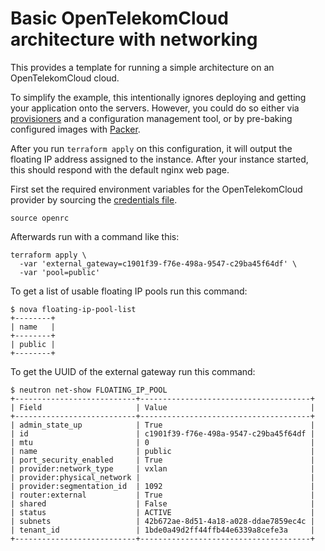 # Basic OpenTelekomCloud architecture with networking

This provides a template for running a simple architecture on an OpenTelekomCloud
cloud.

To simplify the example, this intentionally ignores deploying and
getting your application onto the servers. However, you could do so either via
[provisioners](https://www.terraform.io/docs/provisioners/) and a configuration
management tool, or by pre-baking configured images with
[Packer](http://www.packer.io).

After you run `terraform apply` on this configuration, it will output the
floating IP address assigned to the instance. After your instance started,
this should respond with the default nginx web page.

First set the required environment variables for the OpenTelekomCloud provider by
sourcing the [credentials file](http://docs.opentelekomcloud.org/cli-reference/content/cli_openrc.html).

```
source openrc
```

Afterwards run with a command like this:

```
terraform apply \
  -var 'external_gateway=c1901f39-f76e-498a-9547-c29ba45f64df' \
  -var 'pool=public'
```

To get a list of usable floating IP pools run this command:

```
$ nova floating-ip-pool-list
+--------+
| name   |
+--------+
| public |
+--------+
```

To get the UUID of the external gateway run this command:

```
$ neutron net-show FLOATING_IP_POOL
+---------------------------+--------------------------------------+
| Field                     | Value                                |
+---------------------------+--------------------------------------+
| admin_state_up            | True                                 |
| id                        | c1901f39-f76e-498a-9547-c29ba45f64df |
| mtu                       | 0                                    |
| name                      | public                               |
| port_security_enabled     | True                                 |
| provider:network_type     | vxlan                                |
| provider:physical_network |                                      |
| provider:segmentation_id  | 1092                                 |
| router:external           | True                                 |
| shared                    | False                                |
| status                    | ACTIVE                               |
| subnets                   | 42b672ae-8d51-4a18-a028-ddae7859ec4c |
| tenant_id                 | 1bde0a49d2ff44ffb44e6339a8cefe3a     |
+---------------------------+--------------------------------------+
```
